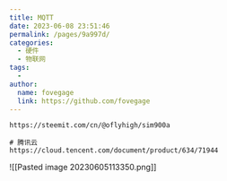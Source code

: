 ```yaml
---
title: MQTT
date: 2023-06-08 23:51:46
permalink: /pages/9a997d/
categories:
  - 硬件
  - 物联网
tags:
  - 
author: 
  name: fovegage
  link: https://github.com/fovegage
---
```

```
https://steemit.com/cn/@oflyhigh/sim900a

# 腾讯云
https://cloud.tencent.com/document/product/634/71944
```
![[Pasted image 20230605113350.png]]